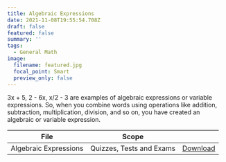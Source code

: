 ```yaml
---
title: Algebraic Expressions
date: 2021-11-08T19:55:54.708Z
draft: false
featured: false
summary: ''
tags:
  - General Math
image:
  filename: featured.jpg
  focal_point: Smart
  preview_only: false
---
```


3x + 5, 2 - 6x, x/2 - 3 are examples of algebraic expressions or variable expressions. So, when you combine words using operations like addition, subtraction, multiplication, division, and so on, you have created an algebraic or variable expression. 



| File                       |  Scope                       |             |
| -------------------------- |------------------------------| ----------- |
| Algebraic Expressions      |  Quizzes, Tests and Exams    | [Download](https://drive.google.com/uc?export=download&id=1K3ESwtUUG3Z5SpKTBVIMAzvb9R2LzVc6)       |


